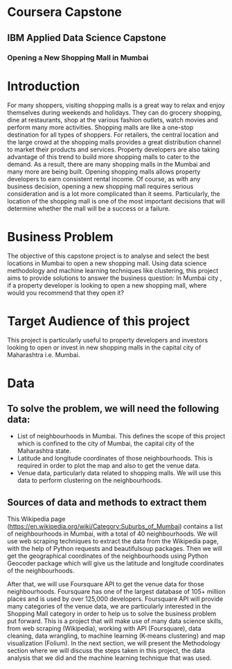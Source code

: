 # Coursera Capstone 
## IBM Applied Data Science Capstone 
 
### Opening a New Shopping Mall in Mumbai 
 

# Introduction 
For many shoppers, visiting shopping malls is a great way to relax and enjoy themselves during weekends and holidays. They can do grocery shopping, dine at restaurants, shop at the various fashion outlets, watch movies and perform many more activities. Shopping malls are like a one-stop destination for all types of shoppers. For retailers, the central location and the large crowd at the shopping malls provides a great distribution channel to market their products and services. Property developers are also taking advantage of this trend to build more shopping malls to cater to the demand. As a result, there are many shopping malls in the Mumbai and many more are being built. Opening shopping malls allows property developers to earn consistent rental income.  Of course, as with any business decision, opening a new shopping mall requires serious consideration and is a lot more complicated than it seems. Particularly, the location of the shopping mall is one of the most important decisions that will determine whether the mall will be a success or a failure.  

# Business Problem 
The objective of this capstone project is to analyse and select the best locations in Mumbai to open a new shopping mall. Using data science methodology and machine learning techniques like clustering, this project aims to provide solutions to answer the business question: In Mumbai city , if a property developer is looking to open a new shopping mall, where would you recommend that they open it?
 
# Target Audience of this project 
This project is particularly useful to property developers and investors looking to open or invest in new shopping malls in the capital city of Maharashtra i.e. Mumbai.


# Data 
## To solve the problem, we will need the following data: 
- List of neighbourhoods in Mumbai. This defines the scope of this project which is confined to the city of Mumbai, the capital city of the Maharashtra state.
- Latitude and longitude coordinates of those neighbourhoods. This is required in order to
plot the map and also to get the venue data. 
- Venue data, particularly data related to shopping malls. We will use this data to perform
clustering on the neighbourhoods. 
 
## Sources of data and methods to extract them 
This Wikipedia page (https://en.wikipedia.org/wiki/Category:Suburbs_of_Mumbai) contains a list of neighbourhoods in Mumbai, with a total of 40 neighbourhoods. We will use web scraping techniques to extract the data from the Wikipedia page, with the help of Python requests and beautifulsoup packages. Then we will get the geographical coordinates of the neighbourhoods using Python Geocoder package which will give us the latitude and longitude coordinates of the neighbourhoods.  


After that, we will use Foursquare API to get the venue data for those neighbourhoods. Foursquare has one of the largest database of 105+ million places and is used by over 125,000 developers. Foursquare API will provide many categories of the venue data, we are particularly interested in the Shopping Mall category in order to help us to solve the business problem put forward. This is a project that will make use of many data science skills, from web scraping (Wikipedia), working with API (Foursquare), data cleaning, data wrangling, to machine learning (K-means clustering) and map visualization (Folium). In the next section, we will  present the Methodology section where we will discuss the steps taken in this project, the data analysis that we did and the machine learning technique that was used. 
